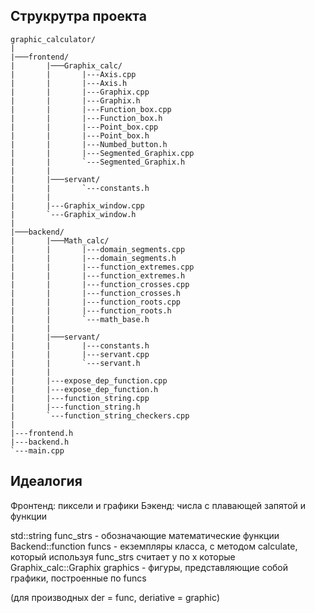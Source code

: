 ## Струкрутра проекта

```console
graphic_calculator/
|
|───frontend/
|       |───Graphix_calc/
|       |       |---Axis.cpp
|       |       |---Axis.h
|       |       |---Graphix.cpp
|       |       |---Graphix.h
|       |       |---Function_box.cpp
|       |       |---Function_box.h
|       |       |---Point_box.cpp
|       |       |---Point_box.h
|       |       |---Numbed_button.h
|       |       |---Segmented_Graphix.cpp
|       |       `---Segmented_Graphix.h
|       |
|       |───servant/
|       |       `---constants.h
|       |
|       |---Graphix_window.cpp
|       `---Graphix_window.h
|
|───backend/
|       |───Math_calc/ 
|       |       |---domain_segments.cpp
|       |       |---domain_segments.h
|       |       |---function_extremes.cpp
|       |       |---function_extremes.h
|       |       |---function_crosses.cpp
|       |       |---function_crosses.h
|       |       |---function_roots.cpp
|       |       |---function_roots.h
|       |       `---math_base.h
|       |
|       |───servant/
|       |       |---constants.h
|       |       |---servant.cpp
|       |       `---servant.h
|       |
|       |---expose_dep_function.cpp
|       |---expose_dep_function.h
|       |---function_string.cpp
|       |---function_string.h
|       `---function_string_checkers.cpp
|
|---frontend.h
|---backend.h
`---main.cpp

```

## Идеалогия

Фронтенд: пиксели и графики
Бэкенд: числа с плавающей запятой и функции

std::string func_strs - обозначающие математические функции
Backend::function funcs - екземпляры класса, с методом calculate, который используя func_strs считает y по x которые
Graphix_calc::Graphix graphics - фигуры, представляющие собой графики, построенные по funcs

(для производных der = func, deriative = graphic)
